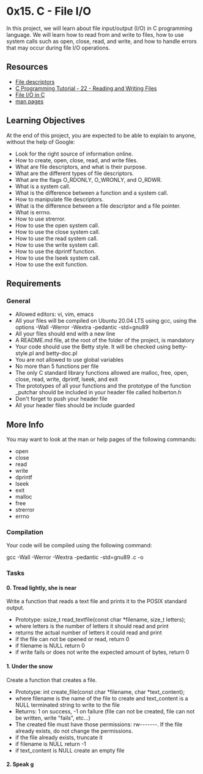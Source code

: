 # 0x15. C - File I/O

In this project, we will learn about file input/output (I/O) in C programming language. We will learn how to read from and write to files, how to use system calls such as open, close, read, and write, and how to handle errors that may occur during file I/O operations.

## Resources

- [File descriptors](https://en.wikipedia.org/wiki/File_descriptor)
- [C Programming Tutorial - 22 - Reading and Writing Files](https://www.youtube.com/watch?v=Cpp9Oy9aM6o)
- [File I/O in C](https://www.tutorialspoint.com/cprogramming/c_file_io.htm)
- [man pages](https://linux.die.net/man/2/)

## Learning Objectives

At the end of this project, you are expected to be able to explain to anyone, without the help of Google:

- Look for the right source of information online.
- How to create, open, close, read, and write files.
- What are file descriptors, and what is their purpose.
- What are the different types of file descriptors.
- What are the flags O_RDONLY, O_WRONLY, and O_RDWR.
- What is a system call.
- What is the difference between a function and a system call.
- How to manipulate file descriptors.
- What is the difference between a file descriptor and a file pointer.
- What is errno.
- How to use strerror.
- How to use the open system call.
- How to use the close system call.
- How to use the read system call.
- How to use the write system call.
- How to use the dprintf function.
- How to use the lseek system call.
- How to use the exit function.

## Requirements

### General

- Allowed editors: vi, vim, emacs
- All your files will be compiled on Ubuntu 20.04 LTS using gcc, using the options -Wall -Werror -Wextra -pedantic -std=gnu89
- All your files should end with a new line
- A README.md file, at the root of the folder of the project, is mandatory
- Your code should use the Betty style. It will be checked using betty-style.pl and betty-doc.pl
- You are not allowed to use global variables
- No more than 5 functions per file
- The only C standard library functions allowed are malloc, free, open, close, read, write, dprintf, lseek, and exit
- The prototypes of all your functions and the prototype of the function _putchar should be included in your header file called holberton.h
- Don't forget to push your header file
- All your header files should be include guarded

## More Info

You may want to look at the man or help pages of the following commands:

- open
- close
- read
- write
- dprintf
- lseek
- exit
- malloc
- free
- strerror
- errno

### Compilation

Your code will be compiled using the following command:

gcc -Wall -Werror -Wextra -pedantic -std=gnu89 <files>.c -o <output file>


### Tasks

#### 0. Tread lightly, she is near

Write a function that reads a text file and prints it to the POSIX standard output.

- Prototype: ssize_t read_textfile(const char *filename, size_t letters);
- where letters is the number of letters it should read and print
- returns the actual number of letters it could read and print
- if the file can not be opened or read, return 0
- if filename is NULL return 0
- if write fails or does not write the expected amount of bytes, return 0

#### 1. Under the snow

Create a function that creates a file.

- Prototype: int create_file(const char *filename, char *text_content);
- where filename is the name of the file to create and text_content is a NULL terminated string to write to the file
- Returns: 1 on success, -1 on failure (file can not be created, file can not be written, write "fails", etc...)
- The created file must have those permissions: rw-------. If the file already exists, do not change the permissions.
- if the file already exists, truncate it
- if filename is NULL return -1
- if text_content is NULL create an empty file

#### 2. Speak g
